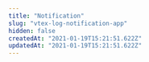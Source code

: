 ```yaml
---
title: "Notification"
slug: "vtex-log-notification-app"
hidden: false
createdAt: "2021-01-19T15:21:51.622Z"
updatedAt: "2021-01-19T15:21:51.622Z"
---
```

